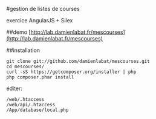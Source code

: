 #gestion de listes de courses

exercice AngularJS + Silex

##demo
[http://lab.damienlabat.fr/mescourses](http://lab.damienlabat.fr/mescourses)


##installation

    git clone git://github.com/damienlabat/mescourses.git
    cd mescourses/
    curl -sS https://getcomposer.org/installer | php
    php composer.phar install

 éditer:
 
    /web/.htaccess
    /web/api/.htaccess
    /App/database/local.php
